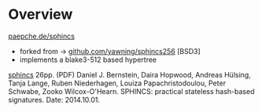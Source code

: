# Overview 

[paepche.de/sphincs](https://paepcke.de/sphincs)

- forked from -> [github.com/yawning/sphincs256](https://github.com/yawning/sphincs256) [BSD3]
- implements a blake3-512 based hypertree

[sphincs](http://sphincs.cr.yp.to/sphincs-20141001.pdf) 26pp. (PDF)
Daniel J. Bernstein, Daira Hopwood, Andreas Hülsing, Tanja Lange,
Ruben Niederhagen, Louiza Papachristodoulou, Peter Schwabe,
Zooko Wilcox-O'Hearn. SPHINCS: practical stateless hash-based signatures.
Date: 2014.10.01.

